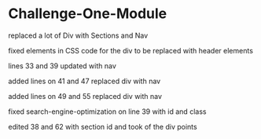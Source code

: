 # Challenge-One-Module

replaced a lot of Div with Sections and Nav

fixed elements in CSS code for the div to be replaced with header elements 

lines 33 and 39 updated with nav 

added lines on 41 and 47 replaced div with nav

added lines on 49 and 55 replaced div with nav

fixed search-engine-optimization on line 39 with id and class

edited 38 and 62 with section id and took of the div points


